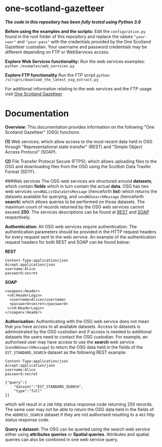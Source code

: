 # one-scotland-gazetteer

***The code in this repository has been fully tested using Python 3.6***

**Before using the examples and the scripts:** Edit the ```configuration.py``` found in the root folder of this 
repository and replace the values ```"your-user"``` and ```"your-pass"``` with the credentials provided by the One 
Scotland Gazetteer custodian. Your username and password credentials may be different depending on FTP or WebServices 
access.

**Explore Web Services functionality:** Run the web services examples: ```python /examples/web_services.py```

**Explore FTP functionality** Run the FTP script ```python /scripts/download_the_latest_osg_extract.py```

For additional information relating to the web services and the FTP usage visit [One Scotland Gazetteer](https://osg.scot)

# Documentation

**Overview:** 
This documentation provides information on the following "One Scotland Gazetteer" (OSG) functions:

**(1)** Web services; which allow access to the most recent data held in OSG through "Representational state transfer"
(REST) and "Simple Object Access Protocol" (SOAP). 

**(2)**  File Transfer Protocol Secure (FTPS); which allows uploading files to the OSG and downloading files from the 
OSG using the Scottish Data Trasfer Format (SDTF).


###Web services 
The OSG web services are structured around **datasets**, which contain **fields** which in turn contain the actual 
**data**. OSG has two web services ```sendNGListDataSetsMessage``` (henceforth **list**) which returns the datasets 
available for querying, and ```sendNGSearchMessage``` (henceforth **search**) which allows queries to be performed on 
those datasets. The maximum count of records returned by the OSG web services cannot exceed **250**. The services 
descriptions can be found at [REST](https://osg.scot/services/NGSearchServiceRest?_wadl) and 
[SOAP](https://osg.scot/services/NGSearchService?wsdl) respectively.

**Authentication:** All OSG web services require authentication. The authentication parameters should be provided in the
HTTP request headers for every request sent to the web service. An example of the authentication request headers for both 
REST and SOAP can be found below:

**REST**
```
Content-Type:application/json
Accept:application/json
username:Alice
password:secret
```

**SOAP**
```
<soapenv:Header>
 <v0:HeaderLogin>
  <username>Alice</username>
  <password>secret</password>
 </v0:HeaderLogin>
</soapenv:Header>
```

**Authorisation:** Authenticating with the OSG web service does not mean that you have access to all available datasets.
Access to datasets is administrated by the OSG custodian and if access is needed to additional datasets the users need
to contact the OSG custodian. For example, an authorised user may have access to use the **search** web service 
(```sendNGSearchMessage```) to return the OSG data held in the fields of the ```EST_STANDARD_SEARCH``` dataset as the 
following REST example:

```
Content-Type:application/json
Accept:application/json
username:Alice
password:secret
```
```
{"query":{
    "dataset":"EST_STANDARD_SEARCH",
    "type":"full"
}}
```

which will result in a ```200``` http status response code returning 250 records. The same user may not be able to 
return the OSG data held in the fields of the ```ADDRESS_SEARCH``` dataset if they are not authorised resulting to a 
```403``` http status response code.

**Query a dataset:** The OSG can be queried using the search web service either using **attributes queries** or 
**Spatial queries**. Attributes and spatial queries can also be combined in one web service query.




